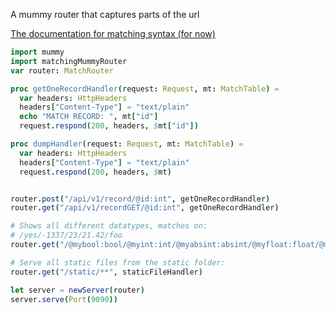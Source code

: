 A mummy router that captures parts of the url 


[The documentation for matching syntax (for now)](https://github.com/enthus1ast/nimUrlMatcher/blob/2ca5a8286b35280a1c1ba127a09de8d719d9499f/src/urlMatcher.nim#L48)


```Nim
import mummy
import matchingMummyRouter
var router: MatchRouter

proc getOneRecordHandler(request: Request, mt: MatchTable) =
  var headers: HttpHeaders
  headers["Content-Type"] = "text/plain"
  echo "MATCH RECORD: ", mt["id"]
  request.respond(200, headers, $mt["id"])

proc dumpHandler(request: Request, mt: MatchTable) =
  var headers: HttpHeaders
  headers["Content-Type"] = "text/plain"
  request.respond(200, headers, $mt)


router.post("/api/v1/record/@id:int", getOneRecordHandler)
router.get("/api/v1/recordGET/@id:int", getOneRecordHandler)

# Shows all different datatypes, matches on:
# /yes/-1337/23/21.42/foo
router.get("/@mybool:bool/@myint:int/@myabsint:absint/@myfloat:float/@mystring:string", dumpHandler)

# Serve all static files from the static folder:
router.get("/static/**", staticFileHandler)

let server = newServer(router)
server.serve(Port(9090))

```


